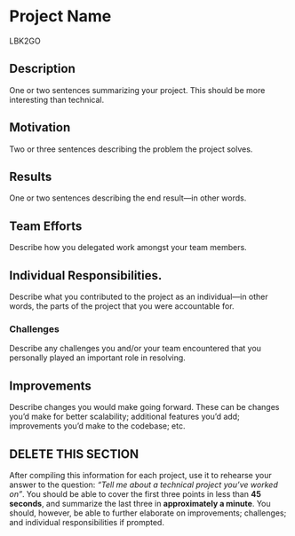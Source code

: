 # Project Name
LBK2GO

## Description
One or two sentences summarizing your project. This should be more
interesting than technical.

## Motivation
Two or three sentences describing the problem the project solves.

## Results
One or two sentences describing the end result—in other words.

## Team Efforts
Describe how you delegated work amongst your team members.

## Individual Responsibilities.
Describe what you contributed to the project as an
individual—in other words, the parts of the project that you were accountable for.

### Challenges
Describe any challenges you and/or your team encountered
that you personally played an important role in resolving.

## Improvements
Describe changes you would make going forward. These can be
changes you’d make for better scalability; additional features you’d add; improvements
you’d make to the codebase; etc.

## DELETE THIS SECTION
After compiling this information for each project, use it to rehearse your answer to the question:
_“Tell me about a technical project you’ve worked on”_. You should be able to cover the first three points in less than **45 seconds**, and summarize the last three in **approximately a minute**. You should, however, be able to further elaborate on improvements; challenges; and individual responsibilities if prompted.